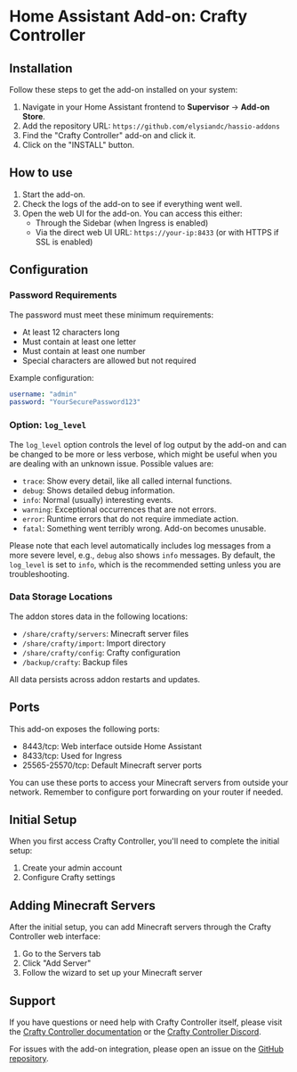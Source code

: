 # Home Assistant Add-on: Crafty Controller

## Installation

Follow these steps to get the add-on installed on your system:

1. Navigate in your Home Assistant frontend to **Supervisor** -> **Add-on Store**.
2. Add the repository URL: `https://github.com/elysiandc/hassio-addons`
3. Find the "Crafty Controller" add-on and click it.
4. Click on the "INSTALL" button.

## How to use

1. Start the add-on.
2. Check the logs of the add-on to see if everything went well.
3. Open the web UI for the add-on. You can access this either:
   - Through the Sidebar (when Ingress is enabled)
   - Via the direct web UI URL: `https://your-ip:8433` (or with HTTPS if SSL is enabled)

## Configuration

### Password Requirements

The password must meet these minimum requirements:

- At least 12 characters long
- Must contain at least one letter
- Must contain at least one number
- Special characters are allowed but not required

Example configuration:

```yaml
username: "admin"
password: "YourSecurePassword123"
```

### Option: `log_level`

The `log_level` option controls the level of log output by the add-on and can
be changed to be more or less verbose, which might be useful when you are
dealing with an unknown issue. Possible values are:

- `trace`: Show every detail, like all called internal functions.
- `debug`: Shows detailed debug information.
- `info`: Normal (usually) interesting events.
- `warning`: Exceptional occurrences that are not errors.
- `error`: Runtime errors that do not require immediate action.
- `fatal`: Something went terribly wrong. Add-on becomes unusable.

Please note that each level automatically includes log messages from a
more severe level, e.g., `debug` also shows `info` messages. By default,
the `log_level` is set to `info`, which is the recommended setting unless
you are troubleshooting.

### Data Storage Locations

The addon stores data in the following locations:

- `/share/crafty/servers`: Minecraft server files
- `/share/crafty/import`: Import directory
- `/share/crafty/config`: Crafty configuration
- `/backup/crafty`: Backup files

All data persists across addon restarts and updates.

## Ports

This add-on exposes the following ports:

- 8443/tcp: Web interface outside Home Assistant
- 8433/tcp: Used for Ingress
- 25565-25570/tcp: Default Minecraft server ports

You can use these ports to access your Minecraft servers from outside your network. Remember to configure port forwarding on your router if needed.

## Initial Setup

When you first access Crafty Controller, you'll need to complete the initial setup:

1. Create your admin account
2. Configure Crafty settings

## Adding Minecraft Servers

After the initial setup, you can add Minecraft servers through the Crafty Controller web interface:

1. Go to the Servers tab
2. Click "Add Server"
3. Follow the wizard to set up your Minecraft server

## Support

If you have questions or need help with Crafty Controller itself, please visit the [Crafty Controller documentation](https://docs.craftycontrol.com/) or the [Crafty Controller Discord](https://discord.gg/S8Q3AamhCk).

For issues with the add-on integration, please open an issue on the [GitHub repository](https://github.com/elysiandc/hassio-addons).
